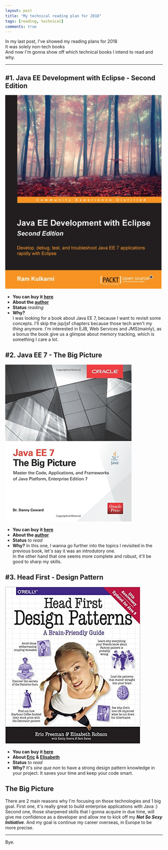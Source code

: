 ```yaml
---
layout: post
title: "My technical reading plan for 2018"
tags: [reading, technical]
comments: true
---
```

In my last post, I've showed my reading plans for 2018  
It was solely non-tech books   
And now I'm gonna show off which technical books I intend to read and why.

---

## #1. Java EE Development with Eclipse - Second Edition 
![Java EE Development with Eclipse - Second Edition](../images/post_2/book_1.jpg)

- **You can buy it [here](http://amzn.to/2s5pYJJ)**
- **About the [author](http://bit.ly/2nL799x)**
- **Status** _reading_
- **Why?**     
I was looking for a book about Java EE 7, because I want to revisit some concepts.
I'll skip the jsp/jsf chapters because those tech aren't my _thing_ anymore.
I'm interested in EJB, Web Services and JMS(mainly), as a bonus the book give us a glimpse about memory tracking, which is something I care a lot.

## #2. Java EE 7 - The Big Picture
![Java EE 7 - The Big Picture](../images/post_2/book_2.jpg)
- **You can buy it [here](http://amzn.to/2BVSNYI)**
- **About the [author](http://bit.ly/2nHxS6J)**
- **Status** _to read_
- **Why?**
In this one, I wanna go further into the topics I revisited in the previous book, let's say it was an introdutory one.    
In the other hand that one seems more complete and robust, it'll be good to sharp my skills.

## #3. Head First - Design Pattern
![Head First - Design Pattern](../images/post_2/book_4.jpg)
- **You can buy it [here](http://amzn.to/2roTvKr)**
- **About  [Eric](http://www.oreilly.com/pub/au/2003) &  [Elisabeth](http://www.oreilly.com/pub/au/2002)**
- **Status** _to read_
- **Why?**
It's _sine qua non_ to have a strong design pattern knowledge in your project. 
It saves your time and keep your code smart.

## The Big Picture
There are 2 main reasons why I'm focusing on those technologies and 1 big goal.
First one, it's really great to build enterprise applications with Java :)
Second one, those sharpened skills  that I gonna acquire in due time, will give me confidence as a developer and allow me to kick off my _**Not So Sexy Initiative**_.
And my goal is continue my career overseas, in Europe to be more precise.

---

Bye.
